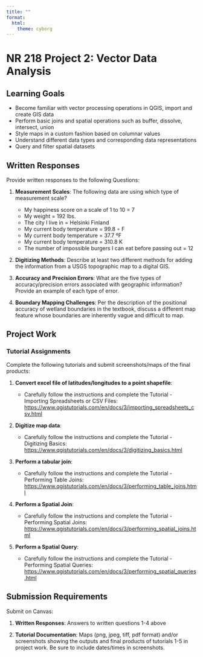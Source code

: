 ```yaml
---
title: ""
format: 
  html:
    theme: cyborg
---
```


# NR 218 Project 2: Vector Data Analysis

## Learning Goals

- Become familiar with vector processing operations in QGIS, import and create GIS data
- Perform basic joins and spatial operations such as buffer, dissolve, intersect, union
- Style maps in a custom fashion based on columnar values
- Understand different data types and corresponding data representations  
- Query and filter spatial datasets 

## Written Responses

Provide written responses to the following Questions:

1. **Measurement Scales**: The following data are using which type of measurement scale?
   - My happiness score on a scale of 1 to 10 = 7
   - My weight = 192 lbs.
   - The city I live in = Helsinki Finland
   - My current body temperature = 99.8 $\circ$ F
   - My current body temperature = 37.7 ºF
   - My current body temperature = 310.8 K
   - The number of impossible burgers I can eat before passing out = 12
   

2. **Digitizing Methods**: Describe at least two different methods for adding the information from a USGS topographic map to a digital GIS.

3. **Accuracy and Precision Errors**: What are the five types of accuracy/precision errors associated with geographic information? Provide an example of each type of error.

4. **Boundary Mapping Challenges**: Per the description of the positional accuracy of wetland boundaries in the textbook, discuss a different map feature whose boundaries are inherently vague and difficult to map.

## Project Work

### Tutorial Assignments

Complete the following tutorials and submit screenshots/maps of the final products:

1. **Convert excel file of latitudes/longitudes to a point shapefile**: 
   - Carefully follow the instructions and complete the Tutorial - Importing Spreadsheets or CSV Files: https://www.qgistutorials.com/en/docs/3/importing_spreadsheets_csv.html 

2. **Digitize map data**:
   - Carefully follow the instructions and complete the Tutorial - Digitizing Basics: https://www.qgistutorials.com/en/docs/3/digitizing_basics.html 

3. **Perform a tabular join**:
   - Carefully follow the instructions and complete the Tutorial - Performing Table Joins: https://www.qgistutorials.com/en/docs/3/performing_table_joins.html

4. **Perform a Spatial Join**: 
   - Carefully follow the instructions and complete the Tutorial - Performing Spatial Joins: https://www.qgistutorials.com/en/docs/3/performing_spatial_joins.html 

5. **Perform a Spatial Query**:
   - Carefully follow the instructions and complete the Tutorial - Performing Spatial Queries: https://www.qgistutorials.com/en/docs/3/performing_spatial_queries.html 

## Submission Requirements

Submit on Canvas:

1. **Written Responses**: Answers to written questions 1-4 above

2. **Tutorial Documentation**: Maps (png, jpeg, tiff, pdf format) and/or screenshots showing the outputs and final products of tutorials 1-5 in project work. Be sure to include dates/times in screenshots.